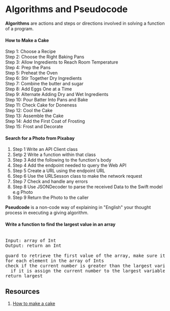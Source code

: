 # Algorithms and Pseudocode

**Algorithms** are actions and steps or directions involved in solving a function of a program. 

#### How to Make a Cake  

Step 1: Choose a Recipe  
Step 2: Choose the Right Baking Pans  
Step 3: Allow Ingredients to Reach Room Temperature  
Step 4: Prep the Pans  
Step 5: Preheat the Oven  
Step 6: Stir Together Dry Ingredients  
Step 7: Combine the butter and sugar  
Step 8: Add Eggs One at a Time  
Step 9: Alternate Adding Dry and Wet Ingredients  
Step 10: Pour Batter Into Pans and Bake  
Step 11: Check Cake for Doneness  
Step 12: Cool the Cake  
Step 13: Assemble the Cake  
Step 14: Add the First Coat of Frosting  
Step 15: Frost and Decorate  


#### Search for a Photo from Pixabay 

1. Step 1 Write an API Client class 
2. Setp 2 Write a function within that class
3. Step 3 Add the following to the function's body
4. Step 4 Add the endpoint needed to query the Web API 
5. Step 5 Create a URL using the endpoint URL 
6. Step 6 Use the URLSesson class to make the network request 
7. Step 7 Check and handle any errors  
8. Step 8 Use JSONDecoder to parse the received Data to the Swift model e.g Photo 
9. Step 9 Return the Photo to the caller


**Pseudcode** is a non-code way of explaining in "English" your thought process in executing a giving algorithm. 

#### Write a function to find the largest value in an array 

<pre> 
Input: array of Int
Output: return an Int

guard to retrieve the first value of the array, make sure it's mutable and define it as largest 
for each element in the array of Ints 
check if the current number is greater than the largest variable
  if it is assign the current number to the largest variable
return largest
</pre> 


## Resources 

1. [How to make a cake](https://www.bhg.com/recipes/how-to/bake/how-to-make-a-cake/)
